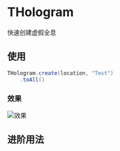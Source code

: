 # THologram
快速创建虚假全息

## 使用
```java
THologram.create(location, "Test")
    .toAll()
```

### 效果
![效果](https://i.loli.net/2021/06/17/XKOsJPyD7I4ud2Z.png)

## 进阶用法
